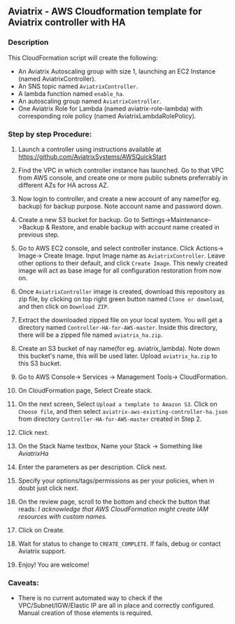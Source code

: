 ## Aviatrix - AWS Cloudformation template for Aviatrix controller with HA

### Description
This CloudFormation script will create the following:

* An Aviatrix Autoscaling group with size 1, launching an EC2 Instance (named AviatrixController).
* An SNS topic named `AviatrixController`.
* A lambda function named `enable_ha`.
* An autoscaling group named `AviatrixController`.
* One Aviatrix Role for Lambda (named aviatrix-role-lambda) with corresponding role policy (named AviatrixLambdaRolePolicy).

### Step by step Procedure:

1. Launch a controller using instructions available at https://github.com/AviatrixSystems/AWSQuickStart

2. Find the VPC in which controller instance has launched. Go to that VPC from AWS console, and create one or more public subnets preferrably in different AZs for HA across AZ.

2. Now login to controller, and create a new account of any name(for eg. backup) for backup purpose. Note account name and password down.

3. Create a new S3 bucket for backup. Go to Settings->Maintenance->Backup & Restore, and enable backup with account name created in previous step.

4. Go to AWS EC2 console, and select controller instance. Click Actions-> Image-> Create Image. Input Image name as `AviatrixController`. Leave other options to their default, and click `Create Image`. This newly created image will act as base image for all configuration restoration from now on.

5. Once `AviatrixController` image is created, download this repository as zip file, by clicking on top right green button named `Clone or download`, and then click on `Download ZIP`.

6. Extract the downloaded zipped file on your local system. You will get a directory named `Controller-HA-for-AWS-master`. Inside this directory, there will be a zipped file named `aviatrix_ha.zip`.

7. Create an S3 bucket of nay name(for eg. aviatrix_lambda). Note down this bucket's name, this will be used later. Upload `aviatrix_ha.zip` to this S3 bucket.

8. Go to AWS Console-> Services -> Management Tools-> CloudFormation.

10. On CloudFormation page, Select Create stack.

11. On the next screen, Select `Upload a template to Amazon S3`. Click on `Choose file`, and then select `aviatrix-aws-existing-controller-ha.json` from directory `Controller-HA-for-AWS-master` created in Step 2.

12. Click next.

13. On the Stack Name textbox, Name your Stack -> Something like *AviatrixHa*

14. Enter the parameters as per description. Click next.

15. Specify your options/tags/permissions as per your policies, when in doubt just click next.

16. On the review page, scroll to the bottom and check the button that reads:
*I acknowledge that AWS CloudFormation might create IAM resources with custom names.*

17. Click on Create.

18. Wait for status to change to `CREATE_COMPLETE`. If fails, debug or contact Aviatrix support.

19. Enjoy! You are welcome!

### Caveats:

* There is no current automated way to check if the VPC/Subnet/IGW/Elastic IP are all in place and correctly configured. Manual creation of those elements is required.
